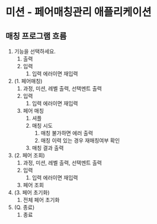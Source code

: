 # 미션 - 페어매칭관리 애플리케이션

## 매칭 프로그램 흐름
1. 기능을 선택하세요.
   1. 출력
   2. 입력
      1. 입력 에러이면 재입력
2. (1. 페어매칭)
   1. 과정, 미션, 레벨 출력, 선택멘트 출력
   2. 입력
      1. 입력 에러이면 재입력
   3. 페어 매칭
      1. 셔플
      2. 매칭 시도
         1. 매칭 불가하면 에러 출력
         2. 매칭 이력 있는 경우 재매칭여부 확인
      3. 매칭 결과 출력
3. (2. 페어 조회)
   1. 과정, 미션, 레벨 출력, 선택멘트 출력
   2. 입력
      1. 입력 에러이면 재입력
   3. 페어 조회
4. (3. 페어 초기화)
   1. 전체 페어 초기화
5. (Q. 종료)
   1. 종료